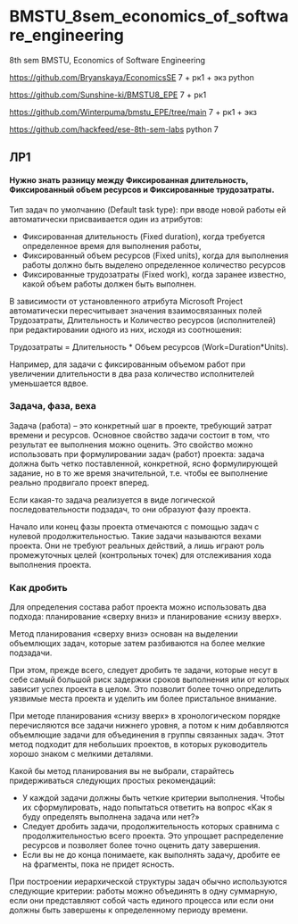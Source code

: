 # BMSTU_8sem_economics_of_software_engineering
8th sem BMSTU, Economics of Software Engineering

https://github.com/Bryanskaya/EconomicsSE 7 + рк1 + экз python

https://github.com/Sunshine-ki/BMSTU8_EPE 7 + рк1

https://github.com/Winterpuma/bmstu_EPE/tree/main 7 + рк1 + экз

https://github.com/hackfeed/ese-8th-sem-labs python 7

## ЛР1

#### Нужно знать разницу между Фиксированная длительность, Фиксированный объем ресурсов и Фиксированные трудозатраты.

Тип задач по умолчанию (Default task type): при вводе новой работы ей автоматически присваивается один из атрибутов: 
* Фиксированная длительность (Fixed duration), когда требуется определенное время для выполнения работы, 
* Фиксированный объем ресурсов (Fixed units), когда для выполнения работы должно быть выделено определенное количество ресурсов
* Фиксированные трудозатраты (Fixed work), когда заранее известно, какой объем работы должен быть выполнен. 

В зависимости от установленного атрибута Microsoft Project автоматически пересчитывает значения взаимосвязанных полей Трудозатраты, Длительность и Количество ресурсов (исполнителей) при редактировании одного из них, исходя из соотношения: 

Трудозатраты = Длительность * Объем ресурсов    (Work=Duration*Units). 

Например, для задачи с фиксированным объемом работ при увеличении длительности в два раза количество исполнителей уменьшается вдвое. 

### Задача, фаза, веха
Задача (работа) – это конкретный шаг в проекте, требующий затрат времени и ресурсов. Основное свойство задачи состоит в том, что результат ее выполнения можно оценить. Это свойство можно использовать при формулировании задач (работ) проекта: задача должна быть четко поставленной, конкретной, ясно формулирующей задание, но в то же время значительной, т.е. чтобы ее выполнение реально продвигало проект вперед. 

Если какая-то задача реализуется в виде логической последовательности подзадач, то они образуют фазу проекта. 

Начало или конец фазы проекта отмечаются с помощью задач с нулевой продолжительностью. Такие задачи называются вехами проекта. Они не требуют реальных действий, а лишь играют роль промежуточных целей (контрольных точек) для отслеживания хода выполнения проекта.

### Как дробить
Для определения состава работ проекта можно использовать два подхода: 
планирование «сверху вниз» и планирование «снизу вверх». 

Метод планирования «сверху вниз» основан на выделении объемлющих задач, 
которые затем разбиваются на более мелкие подзадачи. 

При этом, прежде всего, следует дробить те задачи, которые несут в себе самый
большой риск задержки сроков выполнения или от которых зависит успех проекта
в целом. Это позволит более точно определить уязвимые места проекта и уделить
им более пристальное внимание. 

При методе планирования «снизу вверх» в хронологическом порядке
перечисляются все задачи нижнего уровня, а потом к ним добавляются
объемлющие задачи для объединения в группы связанных задач. Этот метод
подходит для небольших проектов, в которых руководитель хорошо знаком с
мелкими деталями. 

Какой бы метод планирования вы не выбрали, старайтесь придерживаться
следующих простых рекомендаций: 

* У каждой задачи должны быть четкие критерии выполнения. Чтобы их
сформулировать, надо попытаться ответить на вопрос «Как я буду определять
выполнена задача или нет?» 
* Следует дробить задачи, продолжительность которых сравнима с
продолжительностью всего проекта. Это упрощает распределение ресурсов и
позволяет более точно оценить дату завершения. 
* Если вы не до конца понимаете, как выполнять задачу, дробите ее на
фрагменты, пока не придет ясность.

При построении иерархической структуры задач обычно используются следующие
критерии: работы можно объединять в одну суммарную, если они представляют
собой часть единого процесса или если они должны быть завершены к
определенному периоду времени. 
